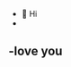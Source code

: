 - 👋 Hi
- 
-love you
-
<!---
donydn/donydn is a ✨ special ✨ repository because its `README.md` (this file) appears on your GitHub profile.
You can click the Preview link to take a look at your changes.
--->

